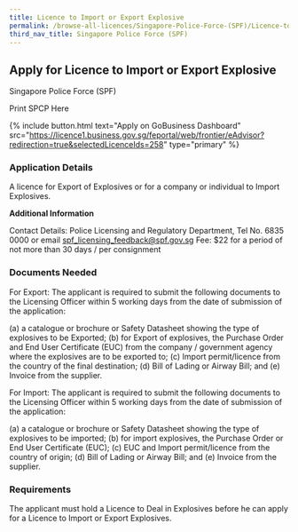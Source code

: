 ```yaml
---
title: Licence to Import or Export Explosive
permalink: /browse-all-licences/Singapore-Police-Force-(SPF)/Licence-to-Import-or-Export-Explosive
third_nav_title: Singapore Police Force (SPF)
---
```


## Apply for Licence to Import or Export Explosive

Singapore Police Force (SPF)

Print SPCP Here


{% include button.html text="Apply on GoBusiness Dashboard" src="https://licence1.business.gov.sg/feportal/web/frontier/eAdvisor?redirection=true&selectedLicenceIds=258" type="primary" %}

### Application Details

<p>A licence for Export of Explosives or for a company or individual to Import Explosives.</p>

**Additional Information**

Contact Details: Police Licensing and Regulatory Department, Tel No. 6835 0000 or email spf_licensing_feedback@spf.gov.sg
Fee: $22 for a period of not more than 30 days / per consignment

### Documents Needed

For Export:
The applicant is required to submit the following documents to the Licensing Officer within 5 working days from the date of submission of the application:

(a) a catalogue or brochure or Safety Datasheet showing the type of explosives to be Exported;
(b) for Export of explosives, the Purchase Order and End User Certificate (EUC) from the company / government agency where the explosives are to be exported to;
(c) Import permit/licence from the country of the final destination;
(d) Bill of Lading or Airway Bill; and
(e) Invoice from the supplier.

For Import:
The applicant is required to submit the following documents to the Licensing Officer within 5 working days from the date of submission of the application:

(a) a catalogue or brochure or Safety Datasheet showing the type of explosives to be imported;
(b) for import explosives, the Purchase Order or End User Certificate (EUC);
(c) EUC and Import permit/licence from the country of origin;
(d) Bill of Lading or Airway Bill; and
(e) Invoice from the supplier.

### Requirements

The applicant must hold a Licence to Deal in Explosives before he can apply for a Licence to Import or Export Explosives.

